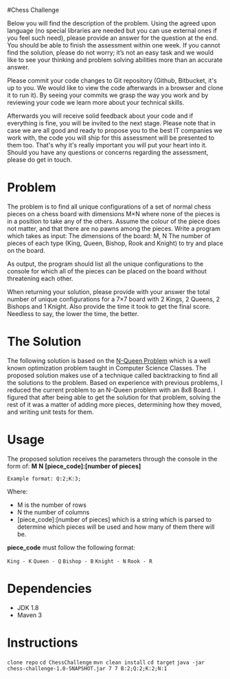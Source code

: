 #Chess Challenge

Below you will find the description of the problem. Using the agreed upon language (no special libraries are needed but you can use external ones if you feel such need), please provide an answer for the question at the end. You should be able to finish the assessment within one week. If you cannot find the solution, please do not worry; it’s not an easy task and we would like to see your thinking and problem solving abilities more than an accurate answer.

Please commit your code changes to Git repository (Github, Bitbucket, it's up to you. We would like to view the code afterwards in a browser and clone it to run it). By seeing your commits we grasp the way you work and by reviewing your code we learn more about your technical skills.

Afterwards you will receive solid feedback about your code and if everything is fine, you will be invited to the next stage. Please note that in case we are all good and ready to propose you to the best IT companies we work with, the code you will ship for this assessment will be presented to them too. That's why it's really important you will put your heart into it. Should you have any questions or concerns regarding the assessment, please do get in touch.

# Problem
The problem is to find all unique configurations of a set of normal chess pieces on a chess board with dimensions M×N where none of the pieces is in a position to take any of the others. Assume the colour of the piece does not matter, and that there are no pawns among the pieces.
Write a program which takes as input:
The dimensions of the board: M, N
The number of pieces of each type (King, Queen, Bishop, Rook and Knight) to try and place on the board.

As output, the program should list all the unique configurations to the console for which all of the pieces can be placed on the board without threatening each other.

When returning your solution, please provide with your answer the total number of unique configurations for a 7×7 board with 2 Kings, 2 Queens, 2 Bishops and 1 Knight. Also provide the time it took to get the final score. Needless to say, the lower the time, the better.

# The Solution

The following solution is based on the [N-Queen Problem](https://developers.google.com/optimization/puzzles/queens) which is a well known optimization problem taught in Computer Science Classes. The proposed solution makes use of a technique called backtracking to find all the solutions to the problem.
Based on experience with previous problems, I reduced the current problem to an N-Queen problem with an 8x8 Board. I figured that after being able to get the solution for that problem, solving the rest of it was a matter of adding more pieces, determining how they moved, and writing unit tests for them.

# Usage

The proposed solution receives the parameters through the console in the form of: **M** **N** **[piece_code]:[number of pieces]**

`Example format: Q:2;K:3;`

Where:
* M is the number of rows
* N the number of columns
* [piece_code]:[number of pieces] which is a string which is parsed to determine which pieces will be used and how many of them there will be.

**piece_code** must follow the following format:

`King - K`
`Queen - Q`
`Bishop - B`
`Knight - N`
`Rook - R`

# Dependencies

* JDK 1.8
* Maven 3

# Instructions

`clone repo`
`cd ChessChallenge`
`mvn clean install`
`cd target`
`java -jar chess-challenge-1.0-SNAPSHOT.jar 7 7 B:2;Q:2;K:2;N:1`